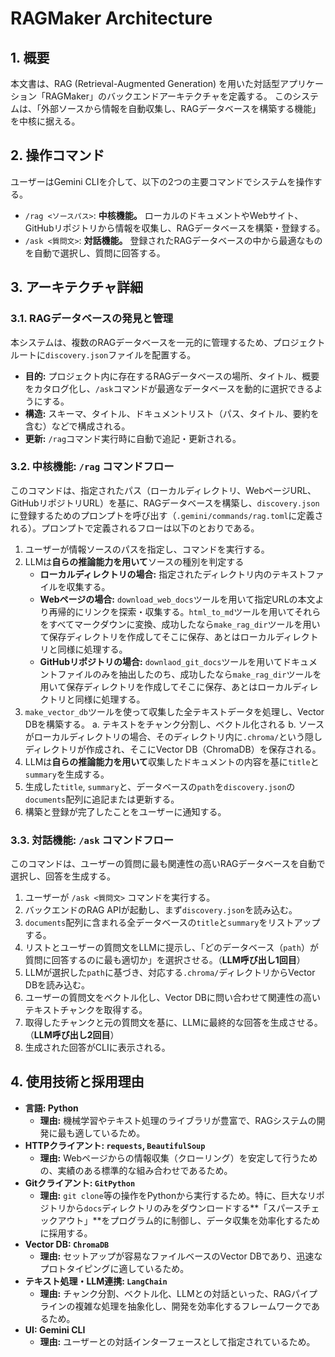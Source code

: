 # RAGMaker Architecture

## 1. 概要
本文書は、RAG (Retrieval-Augmented Generation) を用いた対話型アプリケーション「RAGMaker」のバックエンドアーキテクチャを定義する。
このシステムは、「外部ソースから情報を自動収集し、RAGデータベースを構築する機能」を中核に据える。

## 2. 操作コマンド
ユーザーはGemini CLIを介して、以下の2つの主要コマンドでシステムを操作する。

*   `/rag <ソースパス>`: **中核機能。** ローカルのドキュメントやWebサイト、GitHubリポジトリから情報を収集し、RAGデータベースを構築・登録する。
*   `/ask <質問文>`: **対話機能。** 登録されたRAGデータベースの中から最適なものを自動で選択し、質問に回答する。

## 3. アーキテクチャ詳細

### 3.1. RAGデータベースの発見と管理
本システムは、複数のRAGデータベースを一元的に管理するため、プロジェクトルートに`discovery.json`ファイルを配置する。

*   **目的:** プロジェクト内に存在するRAGデータベースの場所、タイトル、概要をカタログ化し、`/ask`コマンドが最適なデータベースを動的に選択できるようにする。
*   **構造:** スキーマ、タイトル、ドキュメントリスト（パス、タイトル、要約を含む）などで構成される。
*   **更新:** `/rag`コマンド実行時に自動で追記・更新される。

### 3.2. 中核機能: `/rag` コマンドフロー
このコマンドは、指定されたパス（ローカルディレクトリ、WebページURL、GitHubリポジトリURL）を基に、RAGデータベースを構築し、`discovery.json`に登録するためのプロンプトを呼び出す（`.gemini/commands/rag.toml`に定義される）。プロンプトで定義されるフローは以下のとおりである。

1.  ユーザーが情報ソースのパスを指定し、コマンドを実行する。
2.  LLMは**自らの推論能力を用いて**ソースの種別を判定する
    *   **ローカルディレクトリの場合:** 指定されたディレクトリ内のテキストファイルを収集する。
    *   **Webページの場合:** `download_web_docs`ツールを用いて指定URLの本文より再帰的にリンクを探索・収集する。`html_to_md`ツールを用いてそれらをすべてマークダウンに変換、成功したなら`make_rag_dir`ツールを用いて保存ディレクトリを作成してそこに保存、あとはローカルディレクトリと同様に処理する。
    *   **GitHubリポジトリの場合:** `downlaod_git_docs`ツールを用いてドキュメントファイルのみを抽出したのち、成功したなら`make_rag_dir`ツールを用いて保存ディレクトリを作成してそこに保存、あとはローカルディレクトリと同様に処理する。
3.  `make_vector_db`ツールを使って収集した全テキストデータを処理し、Vector DBを構築する。
    a. テキストをチャンク分割し、ベクトル化される
    b. ソースがローカルディレクトリの場合、そのディレクトリ内に`.chroma/`という隠しディレクトリが作成され、そこにVector DB（ChromaDB）を保存される。
4.  LLMは**自らの推論能力を用いて**収集したドキュメントの内容を基に`title`と`summary`を生成する。
5.  生成した`title`, `summary`と、データベースの`path`を`discovery.json`の`documents`配列に追記または更新する。
6.  構築と登録が完了したことをユーザーに通知する。

### 3.3. 対話機能: `/ask` コマンドフロー
このコマンドは、ユーザーの質問に最も関連性の高いRAGデータベースを自動で選択し、回答を生成する。

1.  ユーザーが `/ask <質問文>` コマンドを実行する。
2.  バックエンドのRAG APIが起動し、まず`discovery.json`を読み込む。
3.  `documents`配列に含まれる全データベースの`title`と`summary`をリストアップする。
4.  リストとユーザーの質問文をLLMに提示し、「どのデータベース（`path`）が質問に回答するのに最も適切か」を選択させる。（**LLM呼び出し1回目**）
5.  LLMが選択した`path`に基づき、対応する`.chroma/`ディレクトリからVector DBを読み込む。
6.  ユーザーの質問文をベクトル化し、Vector DBに問い合わせて関連性の高いテキストチャンクを取得する。
7.  取得したチャンクと元の質問文を基に、LLMに最終的な回答を生成させる。（**LLM呼び出し2回目**）
8.  生成された回答がCLIに表示される。


## 4. 使用技術と採用理由

*   **言語: Python**
    *   **理由:** 機械学習やテキスト処理のライブラリが豊富で、RAGシステムの開発に最も適しているため。
*   **HTTPクライアント: `requests`, `BeautifulSoup`**
    *   **理由:** Webページからの情報収集（クローリング）を安定して行うための、実績のある標準的な組み合わせであるため。
*   **Gitクライアント: `GitPython`**
    *   **理由:** `git clone`等の操作をPythonから実行するため。特に、巨大なリポジトリから`docs`ディレクトリのみをダウンロードする**「スパースチェックアウト」**をプログラム的に制御し、データ収集を効率化するために採用する。
*   **Vector DB: `ChromaDB`**
    *   **理由:** セットアップが容易なファイルベースのVector DBであり、迅速なプロトタイピングに適しているため。
*   **テキスト処理・LLM連携: `LangChain`**
    *   **理由:** チャンク分割、ベクトル化、LLMとの対話といった、RAGパイプラインの複雑な処理を抽象化し、開発を効率化するフレームワークであるため。
*   **UI: Gemini CLI**
    *   **理由:** ユーザーとの対話インターフェースとして指定されているため。
